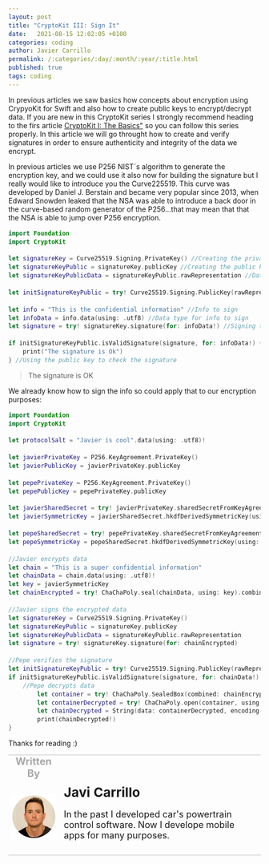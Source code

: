 ```yaml
---
layout: post
title: "CryptoKit III: Sign It"
date:   2021-08-15 12:02:05 +0100
categories: coding
author: Javier Carrillo
permalink: /:categories/:day/:month/:year/:title.html
published: true
tags: coding
---
```

In previous articles we saw basics how concepts about encryption using CrypyoKit for Swift and also how to create public keys to encrypt/decrypt data. If you are new in this CryptoKit series I strongly recommend heading to the firs article <a href="https://www.javiercarrilloblog.com/coding/15/06/2021/CryptoKit.html">CryptoKit I: The Basics"</a> so you can follow this series properly. In this article we will go throught how to create and verify signatures in order to ensure authenticity and integrity of the data we encrypt.

In previous articles we use P256 NIST´s algorithm to generate the encryption key, and we could use it also now for building the signature but I really would like to introduce you the Curve225519. This curve was developed by Daniel J. Berstain and became very popular since 2013, when Edward Snowden leaked that the NSA was able to introduce a back door in the curve-based random generator of the P256...that may mean that that the NSA is able to jump over P256 encryption.

```swift
import Foundation
import CryptoKit

let signatureKey = Curve25519.Signing.PrivateKey() //Creating the private key
let signatureKeyPublic = signatureKey.publicKey //Creating the public key
let signatureKeyPublicData = signatureKeyPublic.rawRepresentation //Data type for public key

let initSignatureKeyPublic = try! Curve25519.Signing.PublicKey(rawRepresentation: signatureKeyPublicData) //Initializing the public key

let info = "This is the confidential information" //Info to sign
let infoData = info.data(using: .utf8) //Data type for info to sign
let signature = try! signatureKey.signature(for: infoData!) //Signing the info

if initSignatureKeyPublic.isValidSignature(signature, for: infoData!) {
    print("The signature is Ok")
} //Using the public key to check the signature
```
> The signature is OK

We already know how to sign the info so could apply that to our encryption purposes:

```swift
import Foundation
import CryptoKit

let protocolSalt = "Javier is cool".data(using: .utf8)!

let javierPrivateKey = P256.KeyAgreement.PrivateKey() 
let javierPublicKey = javierPrivateKey.publicKey 

let pepePrivateKey = P256.KeyAgreement.PrivateKey() 
let pepePublicKey = pepePrivateKey.publicKey 

let javierSharedSecret = try! javierPrivateKey.sharedSecretFromKeyAgreement(with: pepePublicKey) PepePublicKey
let javierSymmetricKey = javierSharedSecret.hkdfDerivedSymmetricKey(using: SHA256.self, salt: protocolSalt, sharedInfo: Data(), outputByteCount: 32) 

let pepeSharedSecret = try! pepePrivateKey.sharedSecretFromKeyAgreement(with: javierPublicKey) 
let pepeSymmetricKey = pepeSharedSecret.hkdfDerivedSymmetricKey(using: SHA256.self, salt: protocolSalt, sharedInfo: Data(), outputByteCount: 32)

//Javier encrypts data
let chain = "This is a super confidential information" 
let chainData = chain.data(using: .utf8)!
let key = javierSymmetricKey 
let chainEncrypted = try! ChaChaPoly.seal(chainData, using: key).combined

//Javier signs the encrypted data
let signatureKey = Curve25519.Signing.PrivateKey()
let signatureKeyPublic = signatureKey.publicKey
let signatureKeyPublicData = signatureKeyPublic.rawRepresentation
let signature = try! signatureKey.signature(for: chainEncrypted)

//Pepe verifies the signature
let initSignatureKeyPublic = try! Curve25519.Signing.PublicKey(rawRepresentation: signatureKeyPublicData)
if initSignatureKeyPublic.isValidSignature(signature, for: chainData!) {
    //Pepe decrypts data
        let container = try! ChaChaPoly.SealedBox(combined: chainEncrypted)
        let containerDecrypted = try! ChaChaPoly.open(container, using: pepeSymmetricKey) //Pepe is using his own symmetric key (which is the same as Javier's one)
        let chainDecrypted = String(data: containerDecrypted, encoding: .utf8)
        print(chainDecrypted!)
}
```

Thanks for reading :)

<table style="width: 100%; overflow: scroll; border-right: 0px solid gray; border-left: 0px solid gray">
    <tr style="border-right: 0px solid gray; border-left: 0px solid gray">
        <td style="width: 20%; border-top: 2px solid #DDDDDD; border-left: 0px solid gray; border-right: 0px solid gray; border-bottom: 0px solid gray; text-align: center; vertical-align: center; padding: 0px">
            <p style="color: #A8A8A8; font-size: 20px; margin: 0px 0px"><b>Written By</b></p>
        </td>
        <td style="border-top: 2px solid #DDDDDD; border-left: 0px solid gray; border-right: 0px solid gray; border-bottom: 0px solid gray; text-align: center; vertical-align: center; padding: 0px">
            <p style="color: #A8A8A8; font-size: 20px"><b></b></p>
        </td>
    </tr>
    <tr style="border-right: 0px solid gray; border-left: 0px solid gray">
        <td style="border-top: 0px solid gray; border-left: 0px solid gray; border-right: 0px solid gray; border-bottom: 2px solid #DDDDDD; color: gray; font-size: 20px; background-color: #FDFDFD; text-align: center; vertical-align: center; horizontal-align: center; padding: 5px">
        <img style="display: block; margin-left: auto; margin-right: auto; width: 100%; object-fit: contain" src="/assets/img/yo.png">
        </td>
        <td style="border-top: 0px solid gray; border-left: 0px solid gray; border-right: 0px solid gray; border-bottom: 2px solid #DDDDDD; background-color: #FDFDFD; text-align: left; vertical-align: center; padding: 10px">
            <p style="font-size: 26px; margin: 0px 0px"><b>Javi Carrillo</b></p>
            <p style="font-size: 18px">In the past I developed car's powertrain control software. Now I develope mobile apps for many purposes.</p>
        </td>
    </tr>
</table>




